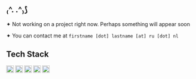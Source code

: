 ## ₍^. .^₎⟆

✦ Not working on a project right now. Perhaps something will appear soon

✦ You can contact me at `firstname [dot] lastname [at] ru [dot] nl`

## Tech Stack
<code><img height="20" alt="python" src="https://img.shields.io/badge/Python-14354C.svg?logo=python&logoColor=white"></code>
<code><img height="20" alt="c++" src="https://custom-icon-badges.demolab.com/badge/C++-9C033A.svg?logo=cpp2&logoColor=white"></code>
<code><img height="20" alt="haskell" src="https://img.shields.io/badge/Haskell-5e5086?style=flat&logo=haskell&logoColor=white"></code>
<code><img height="20" alt="raspberry pi" src="https://img.shields.io/badge/-Raspberry_Pi-C51A4A?style=flat&logo=Raspberry-Pi"></code>
<code><img height="20" alt="arch" src="https://img.shields.io/badge/Arch%20Linux-1793D1.svg?logo=arch-linux&logoColor=white"></code>
